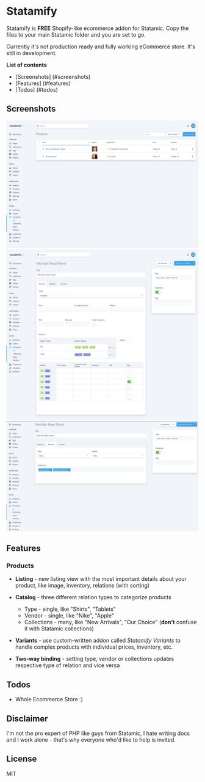 # Statamify

Statamify is **FREE** Shopify-like ecommerce addon for Statamic. Copy the files to your main Statamic folder and you are set to go.

Currently it's not production ready and fully working eCommerce store. It's still in development.

**List of contents**
- [Screenshots] (#screenshots)
- [Features] (#features)
- [Todos] (#todos)

<a name="screenshots"></a>
## Screenshots
![All products](/screenshot-products.jpg?raw=true "All products")
![General Settings for Product](/screenshot-product-new-general.jpg?raw=true "General Settings for Product")
![Relation Settings for Product](/screenshot-product-new-relation.jpg?raw=true "Relation Settings for Product")

<a name="features"></a>
## Features
### Products
- **Listing** - new listing view with the most important details about your product, like image, inventory, relations (with sorting)

- **Catalog** - three different relation types to categorize products
  - Type - single, like "Shirts", "Tablets"
  - Vendor - single, like "Nike", "Apple"
  - Collections - many, like "New Arrivals", "Our Choice" (**don't** confuse it with Statamic collections)

- **Variants** - use custom-written addon called *Statamify Variants* to handle complex products with individual prices, inventory, etc.

- **Two-way binding** - setting type, vendor or collections updates respective type of relation and vice versa

<a name="todos"></a>
## Todos

 - Whole Ecommerce Store :)
 
## Disclaimer
I'm not the pro expert of PHP like guys from Statamic, I hate writing docs and I work alone - that's why everyone who'd like to help is invited.

License
----

MIT
